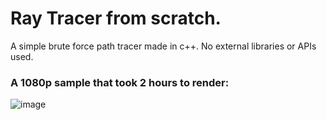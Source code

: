 # Ray Tracer from scratch.
A simple brute force path tracer made in c++. No external libraries or APIs used.

### A 1080p sample that took 2 hours to render:

![image](https://github.com/Kaezrr/Raytracer-from-scratch/assets/107052359/983b4acc-34fc-4bba-815a-5e0ee7058999)
